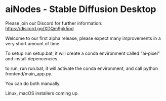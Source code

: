 # aiNodes - Stable Diffusion Desktop

Please join our Discord for further information: https://discord.gg/XDQm9pk5pd

Welcome to our first alpha release, please expect many improvements in a very short amount of time.

To setup run setup.bat, it will create a conda environment called "ai-pixel" and install depencencies.

to run, run run.bat, it will activate the conda environment, and call python frontend/main_app.py.

You can do both manually.

Linux, macOS installers coming up.
